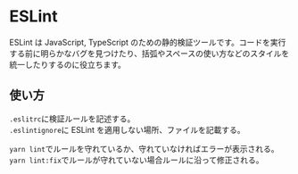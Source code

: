 # ESLint

ESLint は JavaScript, TypeScript のための静的検証ツールです。コードを実行する前に明らかなバグを見つけたり、括弧やスペースの使い方などのスタイルを統一したりするのに役立ちます。

## 使い方

`.eslitrc`に検証ルールを記述する。  
`.eslintignore`に ESLint を適用しない場所、ファイルを記載する。

`yarn lint`でルールを守れているか、守れていなければエラーが表示される。  
`yarn lint:fix`でルールが守れていない場合ルールに沿って修正される。
